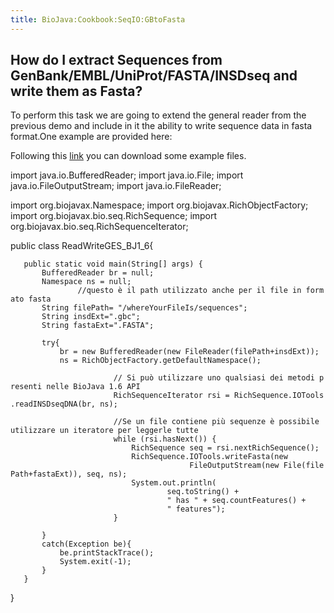 ```yaml
---
title: BioJava:Cookbook:SeqIO:GBtoFasta
---
```


How do I extract Sequences from GenBank/EMBL/UniProt/FASTA/INSDseq and write them as Fasta?
-------------------------------------------------------------------------------------------

To perform this task we are going to extend the general reader from the
previous demo and include in it the ability to write sequence data in
fasta format.One example are provided here:

Following this
[link](http://www.ncbi.nlm.nih.gov/nuccore/146274?report=genbank) you
can download some example files.

<java> import java.io.BufferedReader; import java.io.File; import
java.io.FileOutputStream; import java.io.FileReader;

import org.biojavax.Namespace; import org.biojavax.RichObjectFactory;
import org.biojavax.bio.seq.RichSequence; import
org.biojavax.bio.seq.RichSequenceIterator;

public class ReadWriteGES\_BJ1\_6{

`   public static void main(String[] args) {`  
`       BufferedReader br = null;`  
`       Namespace ns = null;`  
`               //questo è il path utilizzato anche per il file in formato fasta`  
`       String filePath= "/whereYourFileIs/sequences";`  
`       String insdExt=".gbc";`  
`       String fastaExt=".FASTA";`  
  
  
`       try{`  
`           br = new BufferedReader(new FileReader(filePath+insdExt));`  
`           ns = RichObjectFactory.getDefaultNamespace();`  
  
  
`                       // Si può utilizzare uno qualsiasi dei metodi presenti nelle BioJava 1.6 API        `  
`                       RichSequenceIterator rsi = RichSequence.IOTools.readINSDseqDNA(br, ns);`  
  
`                       //Se un file contiene più sequenze è possibile utilizzare un iteratore per leggerle tutte`  
`                       while (rsi.hasNext()) {`  
`                           RichSequence seq = rsi.nextRichSequence();`  
`                           RichSequence.IOTools.writeFasta(new `  
`                                        FileOutputStream(new File(filePath+fastaExt)), seq, ns);`  
`                           System.out.println(`  
`                                   seq.toString() +`  
`                                   " has " + seq.countFeatures() + `  
`                                   " features");`  
`                       }`  
  
`       }`  
`       catch(Exception be){`  
`           be.printStackTrace();`  
`           System.exit(-1);`  
`       }`  
`   }`

} </java>
